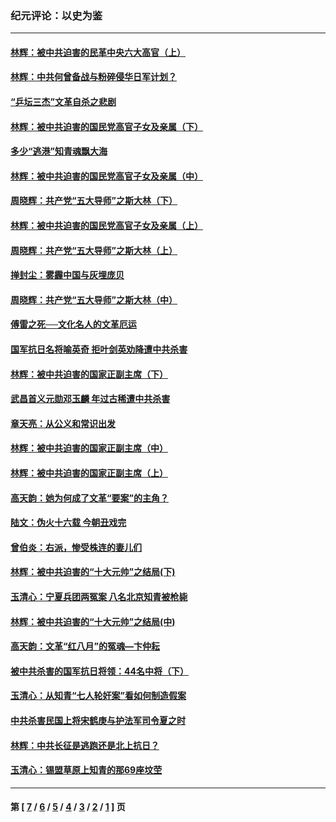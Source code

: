 ### 纪元评论：以史为鉴
---
#### [林辉：被中共迫害的民革中央六大高官（上）](../../pages/nsc1028/n8759264.md) 
#### [林辉：中共何曾备战与粉碎侵华日军计划？](../../pages/nsc1028/n8759070.md) 
#### [“乒坛三杰”文革自杀之悲剧](../../pages/nsc1028/n8756829.md) 
#### [林辉：被中共迫害的国民党高官子女及亲属（下）](../../pages/nsc1028/n8752598.md) 
#### [多少“逃港”知青魂飘大海](../../pages/nsc1028/n8753343.md) 
#### [林辉：被中共迫害的国民党高官子女及亲属（中）](../../pages/nsc1028/n8752583.md) 
#### [周晓辉：共产党“五大导师”之斯大林（下）](../../pages/nsc1028/n8743600.md) 
#### [林辉：被中共迫害的国民党高官子女及亲属（上）](../../pages/nsc1028/n8751032.md) 
#### [周晓辉：共产党“五大导师”之斯大林（上）](../../pages/nsc1028/n8743542.md) 
#### [掸封尘：雾霾中国与灰埋庞贝](../../pages/nsc1028/n8749308.md) 
#### [周晓辉：共产党“五大导师”之斯大林（中）](../../pages/nsc1028/n8743566.md) 
#### [傅雷之死──文化名人的文革厄运](../../pages/nsc1028/n8744097.md) 
#### [国军抗日名将喻英奇 拒叶剑英劝降遭中共杀害](../../pages/nsc1028/n8742418.md) 
#### [林辉：被中共迫害的国家正副主席（下）](../../pages/nsc1028/n8742187.md) 
#### [武昌首义元勋邓玉麟 年过古稀遭中共杀害](../../pages/nsc1028/n8738712.md) 
#### [章天亮：从公义和常识出发](../../pages/nsc1028/n8738829.md) 
#### [林辉：被中共迫害的国家正副主席（中）](../../pages/nsc1028/n8738621.md) 
#### [林辉：被中共迫害的国家正副主席（上）](../../pages/nsc1028/n8735154.md) 
#### [高天韵：她为何成了文革“要案”的主角？](../../pages/nsc1028/n8735098.md) 
#### [陆文：伪火十六载 今朝丑戏完](../../pages/nsc1028/n8734221.md) 
#### [曾伯炎：右派，惨受株连的妻儿们](../../pages/nsc1028/n8733609.md) 
#### [林辉：被中共迫害的“十大元帅”之结局(下)](../../pages/nsc1028/n8731884.md) 
#### [玉清心：宁夏兵团两冤案 八名北京知青被枪毙](../../pages/nsc1028/n8730698.md) 
#### [林辉：被中共迫害的“十大元帅”之结局(中)](../../pages/nsc1028/n8729080.md) 
#### [高天韵：文革“红八月”的冤魂—卞仲耘](../../pages/nsc1028/n8721196.md) 
#### [被中共杀害的国军抗日将领：44名中将（下）](../../pages/nsc1028/n8711519.md) 
#### [玉清心：从知青“七人轮奸案”看如何制造假案](../../pages/nsc1028/n8720347.md) 
#### [中共杀害民国上将宋鹤庚与护法军司令夏之时](../../pages/nsc1028/n8718710.md) 
#### [林辉：中共长征是逃跑还是北上抗日？](../../pages/nsc1028/n8718425.md) 
#### [玉清心：锡盟草原上知青的那69座坟茔](../../pages/nsc1028/n8716176.md) 

---
#### 第 [ [7](./7.md) / [6](./6.md) / [5](./5.md) / [4](./4.md) / [3](./3.md) / [2](./2.md) / [1](./1.md) ] 页
